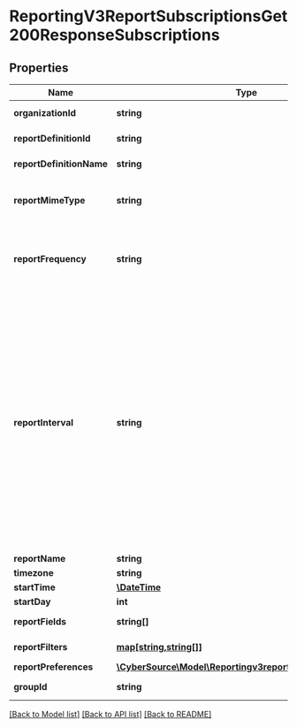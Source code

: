 # ReportingV3ReportSubscriptionsGet200ResponseSubscriptions

## Properties
Name | Type | Description | Notes
------------ | ------------- | ------------- | -------------
**organizationId** | **string** | Selected Organization Id | [optional] 
**reportDefinitionId** | **string** | Report Definition Id | [optional] 
**reportDefinitionName** | **string** | Report Definition Class | [optional] 
**reportMimeType** | **string** | Report Format                          Valid values: - application/xml - text/csv | [optional] 
**reportFrequency** | **string** | &#39;Report Frequency&#39;   Valid values: - DAILY - WEEKLY - MONTHLY - USER_DEFINED | [optional] 
**reportInterval** | **string** | If the reportFrequency is User-defined, reportInterval should be in **ISO 8601 time format** Please refer the following link to know more about ISO 8601 format.[Rfc Time Format](https://en.wikipedia.org/wiki/ISO_8601#Durations)  **Example time format for 2 hours and 30 Mins:**   - PT2H30M **NOTE: Do not document reportInterval field in developer center** | [optional] 
**reportName** | **string** | Report Name | [optional] 
**timezone** | **string** | Time Zone | [optional] 
**startTime** | [**\DateTime**](\DateTime.md) | Start Time | [optional] 
**startDay** | **int** | Start Day | [optional] 
**reportFields** | **string[]** | List of all fields String values | [optional] 
**reportFilters** | [**map[string,string[]]**](array.md) | List of filters to apply | [optional] 
**reportPreferences** | [**\CyberSource\Model\Reportingv3reportsReportPreferences**](Reportingv3reportsReportPreferences.md) |  | [optional] 
**groupId** | **string** | Id for the selected group. | [optional] 

[[Back to Model list]](../README.md#documentation-for-models) [[Back to API list]](../README.md#documentation-for-api-endpoints) [[Back to README]](../README.md)


